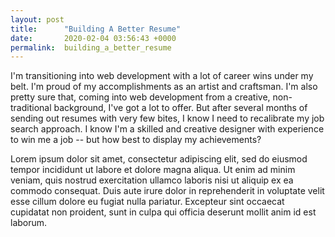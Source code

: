 ```yaml
---
layout: post
title:      "Building A Better Resume"
date:       2020-02-04 03:56:43 +0000
permalink:  building_a_better_resume
---
```


I'm transitioning into web development with a lot of career wins under my belt.  I'm proud of my accomplishments as an artist and craftsman. I'm also pretty sure that, coming into web development from a creative, non-traditional background, I've got a lot to offer.  But after several months of sending out resumes with very few bites, I know I need to recalibrate my job search approach.  I know I'm a skilled and creative designer with experience to win me a job -- but how best to display my achievements?

Lorem ipsum dolor sit amet, consectetur adipiscing elit, sed do eiusmod tempor incididunt ut labore et dolore magna aliqua. Ut enim ad minim veniam, quis nostrud exercitation ullamco laboris nisi ut aliquip ex ea commodo consequat. Duis aute irure dolor in reprehenderit in voluptate velit esse cillum dolore eu fugiat nulla pariatur. Excepteur sint occaecat cupidatat non proident, sunt in culpa qui officia deserunt mollit anim id est laborum.
